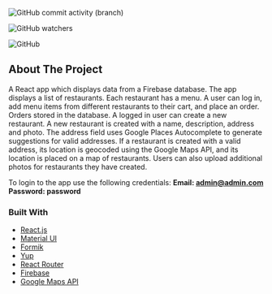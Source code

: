 ![GitHub commit activity (branch)](https://img.shields.io/github/commit-activity/w/seann1/food-order-react-app?style=plastic)

![GitHub watchers](https://img.shields.io/github/watchers/seann1/food-order-react-app?style=social)

![GitHub](https://img.shields.io/github/license/seann1/food-order-react-app)

## About The Project

A React app which displays data from a Firebase database. The app displays a list of restaurants. Each restaurant has a menu. A user can log in, add menu items from different restaurants to their cart, and place an order. Orders stored in the database. A logged in user can create a new restaurant. A new restaurant is created with a name, description, address and photo. The address field uses Google Places Autocomplete to generate suggestions for valid addresses. If a restaurant is created with a valid address, its location is geocoded using the Google Maps API, and its location is placed on a map of restaurants. Users can also upload additional photos for restaurants they have created.

To login to the app use the following credentials:
**Email: admin@admin.com**
**Password: password**

### Built With

- [React.js](https://reactjs.org/)
- [Material UI](https://mui.com/)
- [Formik](https://formik.org/)
- [Yup](https://github.com/jquense/yup)
- [React Router](https://reactrouter.com/)
- [Firebase](https://firebase.google.com/)
- [Google Maps API](https://developers.google.com/maps)
